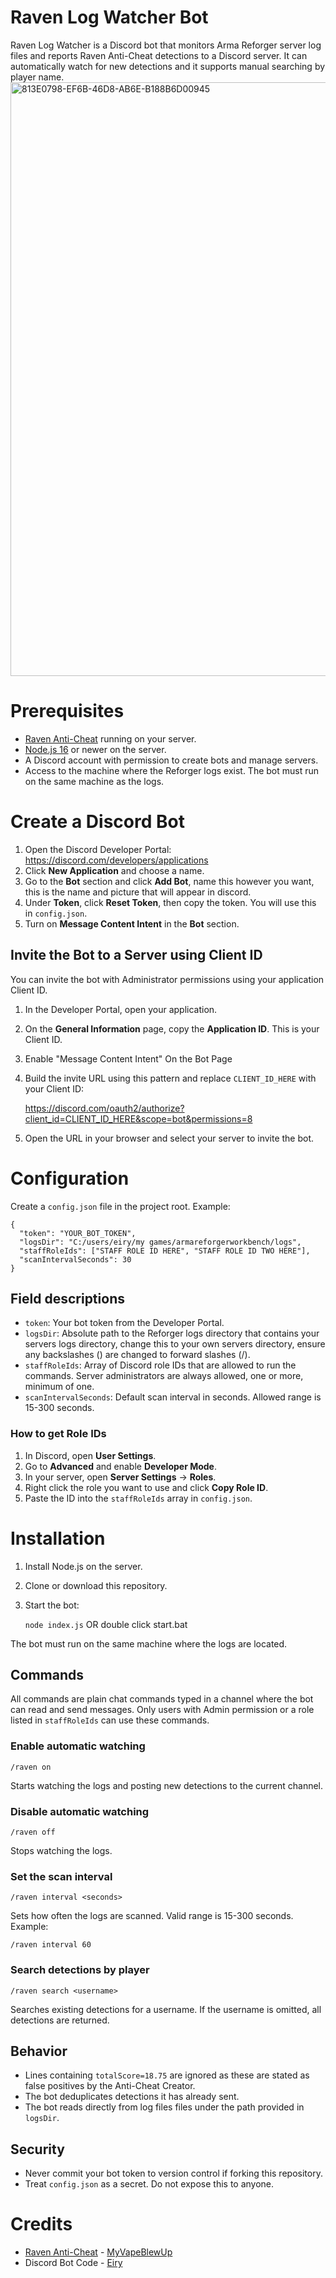 # Raven Log Watcher Bot

Raven Log Watcher is a Discord bot that monitors Arma Reforger server log files and reports Raven Anti-Cheat detections to a Discord server. It can automatically watch for new detections and it supports manual searching by player name.
<img width="950" height="950" alt="813E0798-EF6B-46D8-AB6E-B188B6D00945" src="https://github.com/user-attachments/assets/bab7cd33-3586-4d90-9dcc-0642f8723557" />


# Prerequisites

- [Raven Anti-Cheat](https://reforger.armaplatform.com/workshop/66163589B9704AD9) running on your server.
- [Node.js 16](https://nodejs.org/en/download) or newer on the server.
- A Discord account with permission to create bots and manage servers.
- Access to the machine where the Reforger logs exist. The bot must run on the same machine as the logs.

# Create a Discord Bot

1. Open the Discord Developer Portal: https://discord.com/developers/applications
2. Click **New Application** and choose a name.
3. Go to the **Bot** section and click **Add Bot**, name this however you want, this is the name and picture that will appear in discord.
4. Under **Token**, click **Reset Token**, then copy the token. You will use this in `config.json`.
5. Turn on **Message Content Intent** in the **Bot** section.

## Invite the Bot to a Server using Client ID

You can invite the bot with Administrator permissions using your application Client ID.

1. In the Developer Portal, open your application.
2. On the **General Information** page, copy the **Application ID**. This is your Client ID.
3. Enable "Message Content Intent" On the Bot Page
4. Build the invite URL using this pattern and replace `CLIENT_ID_HERE` with your Client ID:

    https://discord.com/oauth2/authorize?client_id=CLIENT_ID_HERE&scope=bot&permissions=8

5. Open the URL in your browser and select your server to invite the bot.

# Configuration

Create a `config.json` file in the project root. Example:

    {
      "token": "YOUR_BOT_TOKEN",
      "logsDir": "C:/users/eiry/my games/armareforgerworkbench/logs",
      "staffRoleIds": ["STAFF ROLE ID HERE", "STAFF ROLE ID TWO HERE"],
      "scanIntervalSeconds": 30
    }

## Field descriptions

- `token`: Your bot token from the Developer Portal.
- `logsDir`: Absolute path to the Reforger logs directory that contains your servers logs directory, change this to your own servers directory, ensure any backslashes (\) are changed to forward slashes (/).
- `staffRoleIds`: Array of Discord role IDs that are allowed to run the commands. Server administrators are always allowed, one or more, minimum of one.
- `scanIntervalSeconds`: Default scan interval in seconds. Allowed range is 15-300 seconds.

### How to get Role IDs

1. In Discord, open **User Settings**.
2. Go to **Advanced** and enable **Developer Mode**.
3. In your server, open **Server Settings** -> **Roles**.
4. Right click the role you want to use and click **Copy Role ID**.
5. Paste the ID into the `staffRoleIds` array in `config.json`.

# Installation

1. Install Node.js on the server.
2. Clone or download this repository.
3. Start the bot:

    `node index.js` OR double click start.bat

The bot must run on the same machine where the logs are located.

## Commands

All commands are plain chat commands typed in a channel where the bot can read and send messages. Only users with Admin permission or a role listed in `staffRoleIds` can use these commands.

### Enable automatic watching
    /raven on
Starts watching the logs and posting new detections to the current channel.

### Disable automatic watching
    /raven off
Stops watching the logs.

### Set the scan interval
    /raven interval <seconds>
Sets how often the logs are scanned. Valid range is 15-300 seconds. Example:

    /raven interval 60

### Search detections by player
    /raven search <username>
Searches existing detections for a username. If the username is omitted, all detections are returned.

## Behavior

- Lines containing `totalScore=18.75` are ignored as these are stated as false positives by the Anti-Cheat Creator.
- The bot deduplicates detections it has already sent.
- The bot reads directly from log files files under the path provided in `logsDir`.

## Security

- Never commit your bot token to version control if forking this repository.
- Treat `config.json` as a secret. Do not expose this to anyone.

# Credits

- [Raven Anti-Cheat](https://reforger.armaplatform.com/workshop/66163589B9704AD9) - [MyVapeBlewUp](https://x.com/MyVapeBlewUp)
- Discord Bot Code - [Eiry](https://x.com/highmonarch_)
